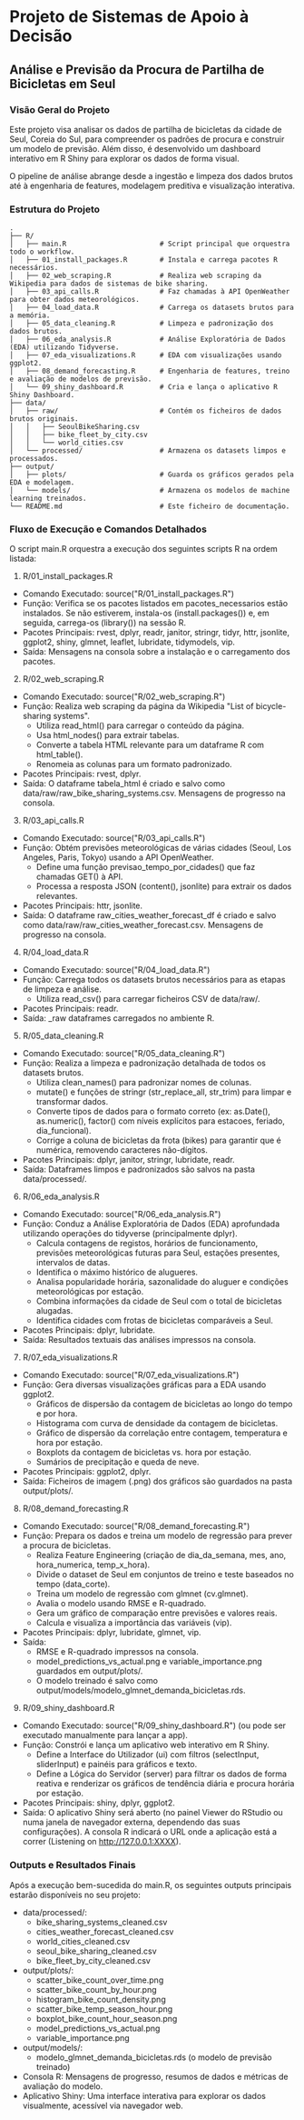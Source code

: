# Projeto de Sistemas de Apoio à Decisão

## Análise e Previsão da Procura de Partilha de Bicicletas em Seul

### Visão Geral do Projeto

Este projeto visa analisar os dados de partilha de bicicletas da cidade de Seul, Coreia do Sul, para compreender os padrões de procura e construir um modelo de previsão. Além disso, é desenvolvido um dashboard interativo em R Shiny para explorar os dados de forma visual.

O pipeline de análise abrange desde a ingestão e limpeza dos dados brutos até à engenharia de features, modelagem preditiva e visualização interativa.

### Estrutura do Projeto

```
.
├── R/
│   ├── main.R                       # Script principal que orquestra todo o workflow.
│   ├── 01_install_packages.R        # Instala e carrega pacotes R necessários.
│   ├── 02_web_scraping.R            # Realiza web scraping da Wikipedia para dados de sistemas de bike sharing.
│   ├── 03_api_calls.R               # Faz chamadas à API OpenWeather para obter dados meteorológicos.
│   ├── 04_load_data.R               # Carrega os datasets brutos para a memória.
│   ├── 05_data_cleaning.R           # Limpeza e padronização dos dados brutos.
│   ├── 06_eda_analysis.R            # Análise Exploratória de Dados (EDA) utilizando Tidyverse.
│   ├── 07_eda_visualizations.R      # EDA com visualizações usando ggplot2.
│   ├── 08_demand_forecasting.R      # Engenharia de features, treino e avaliação de modelos de previsão.
│   └── 09_shiny_dashboard.R         # Cria e lança o aplicativo R Shiny Dashboard.
├── data/
│   ├── raw/                         # Contém os ficheiros de dados brutos originais.
│   │   ├── SeoulBikeSharing.csv
│   │   ├── bike_fleet_by_city.csv
│   │   └── world_cities.csv
│   └── processed/                   # Armazena os datasets limpos e processados.
├── output/
│   ├── plots/                       # Guarda os gráficos gerados pela EDA e modelagem.
│   └── models/                      # Armazena os modelos de machine learning treinados.
└── README.md                        # Este ficheiro de documentação.
```


### Fluxo de Execução e Comandos Detalhados

O script main.R orquestra a execução dos seguintes scripts R na ordem listada:

1. R/01_install_packages.R

* Comando Executado: source("R/01_install_packages.R")
* Função: Verifica se os pacotes listados em pacotes_necessarios estão instalados. Se não estiverem, instala-os (install.packages()) e, em seguida, carrega-os (library()) na sessão R.
* Pacotes Principais: rvest, dplyr, readr, janitor, stringr, tidyr, httr, jsonlite, ggplot2, shiny, glmnet, leaflet, lubridate, tidymodels, vip.
* Saída: Mensagens na consola sobre a instalação e o carregamento dos pacotes.

2. R/02_web_scraping.R

* Comando Executado: source("R/02_web_scraping.R")
* Função: Realiza web scraping da página da Wikipedia "List of bicycle-sharing systems".
    * Utiliza read_html() para carregar o conteúdo da página.
    * Usa html_nodes() para extrair tabelas.
    * Converte a tabela HTML relevante para um dataframe R com html_table().
    * Renomeia as colunas para um formato padronizado.
* Pacotes Principais: rvest, dplyr.
* Saída: O dataframe tabela_html é criado e salvo como data/raw/raw_bike_sharing_systems.csv. Mensagens de progresso na consola.

3. R/03_api_calls.R

* Comando Executado: source("R/03_api_calls.R")
* Função: Obtém previsões meteorológicas de várias cidades (Seoul, Los Angeles, Paris, Tokyo) usando a API OpenWeather.
    * Define uma função previsao_tempo_por_cidades() que faz chamadas GET() à API.
    * Processa a resposta JSON (content(), jsonlite) para extrair os dados relevantes.
* Pacotes Principais: httr, jsonlite.
* Saída: O dataframe raw_cities_weather_forecast_df é criado e salvo como data/raw/raw_cities_weather_forecast.csv. Mensagens de progresso na consola.

4. R/04_load_data.R

* Comando Executado: source("R/04_load_data.R")
* Função: Carrega todos os datasets brutos necessários para as etapas de limpeza e análise.
    * Utiliza read_csv() para carregar ficheiros CSV de data/raw/.
* Pacotes Principais: readr.
* Saída: _raw dataframes carregados no ambiente R.

5. R/05_data_cleaning.R

* Comando Executado: source("R/05_data_cleaning.R")
* Função: Realiza a limpeza e padronização detalhada de todos os datasets brutos.
    * Utiliza clean_names() para padronizar nomes de colunas.
    * mutate() e funções de stringr (str_replace_all, str_trim) para limpar e transformar dados.
    * Converte tipos de dados para o formato correto (ex: as.Date(), as.numeric(), factor() com níveis explícitos para estacoes, feriado, dia_funcional).
    * Corrige a coluna de bicicletas da frota (bikes) para garantir que é numérica, removendo caracteres não-dígitos.
* Pacotes Principais: dplyr, janitor, stringr, lubridate, readr.
* Saída: Dataframes limpos e padronizados são salvos na pasta data/processed/.

6. R/06_eda_analysis.R

* Comando Executado: source("R/06_eda_analysis.R")
* Função: Conduz a Análise Exploratória de Dados (EDA) aprofundada utilizando operações do tidyverse (principalmente dplyr).
    * Calcula contagens de registos, horários de funcionamento, previsões meteorológicas futuras para Seul, estações presentes, intervalos de datas.
    * Identifica o máximo histórico de alugueres.
    * Analisa popularidade horária, sazonalidade do aluguer e condições meteorológicas por estação.
    * Combina informações da cidade de Seul com o total de bicicletas alugadas.
    * Identifica cidades com frotas de bicicletas comparáveis a Seul.
* Pacotes Principais: dplyr, lubridate.
* Saída: Resultados textuais das análises impressos na consola.

7. R/07_eda_visualizations.R

* Comando Executado: source("R/07_eda_visualizations.R")
* Função: Gera diversas visualizações gráficas para a EDA usando ggplot2.
    * Gráficos de dispersão da contagem de bicicletas ao longo do tempo e por hora.
    * Histograma com curva de densidade da contagem de bicicletas.
    * Gráfico de dispersão da correlação entre contagem, temperatura e hora por estação.
    * Boxplots da contagem de bicicletas vs. hora por estação.
    * Sumários de precipitação e queda de neve.
* Pacotes Principais: ggplot2, dplyr.
* Saída: Ficheiros de imagem (.png) dos gráficos são guardados na pasta output/plots/.

8. R/08_demand_forecasting.R

* Comando Executado: source("R/08_demand_forecasting.R")
* Função: Prepara os dados e treina um modelo de regressão para prever a procura de bicicletas.
    * Realiza Feature Engineering (criação de dia_da_semana, mes, ano, hora_numerica, temp_x_hora).
    * Divide o dataset de Seul em conjuntos de treino e teste baseados no tempo (data_corte).
    * Treina um modelo de regressão com glmnet (cv.glmnet).
    * Avalia o modelo usando RMSE e R-quadrado.
    * Gera um gráfico de comparação entre previsões e valores reais.
    * Calcula e visualiza a importância das variáveis (vip).
* Pacotes Principais: dplyr, lubridate, glmnet, vip.
* Saída:
    * RMSE e R-quadrado impressos na consola.
    * model_predictions_vs_actual.png e variable_importance.png guardados em output/plots/.
    * O modelo treinado é salvo como output/models/modelo_glmnet_demanda_bicicletas.rds.

9. R/09_shiny_dashboard.R

* Comando Executado: source("R/09_shiny_dashboard.R") (ou pode ser executado manualmente para lançar a app).
* Função: Constrói e lança um aplicativo web interativo em R Shiny.
    * Define a Interface do Utilizador (ui) com filtros (selectInput, sliderInput) e painéis para gráficos e texto.
    * Define a Lógica do Servidor (server) para filtrar os dados de forma reativa e renderizar os gráficos de tendência diária e procura horária por estação.
* Pacotes Principais: shiny, dplyr, ggplot2.
* Saída: O aplicativo Shiny será aberto (no painel Viewer do RStudio ou numa janela de navegador externa, dependendo das suas configurações). A consola R indicará o URL onde a aplicação está a correr (Listening on http://127.0.0.1:XXXX).

### Outputs e Resultados Finais

Após a execução bem-sucedida do main.R, os seguintes outputs principais estarão disponíveis no seu projeto:

* data/processed/:
    * bike_sharing_systems_cleaned.csv
    * cities_weather_forecast_cleaned.csv
    * world_cities_cleaned.csv
    * seoul_bike_sharing_cleaned.csv
    * bike_fleet_by_city_cleaned.csv
* output/plots/:
    * scatter_bike_count_over_time.png
    * scatter_bike_count_by_hour.png
    * histogram_bike_count_density.png
    * scatter_bike_temp_season_hour.png
    * boxplot_bike_count_hour_season.png
    * model_predictions_vs_actual.png
    * variable_importance.png
* output/models/:
    * modelo_glmnet_demanda_bicicletas.rds (o modelo de previsão treinado)
* Consola R: Mensagens de progresso, resumos de dados e métricas de avaliação do modelo.
* Aplicativo Shiny: Uma interface interativa para explorar os dados visualmente, acessível via navegador web.
